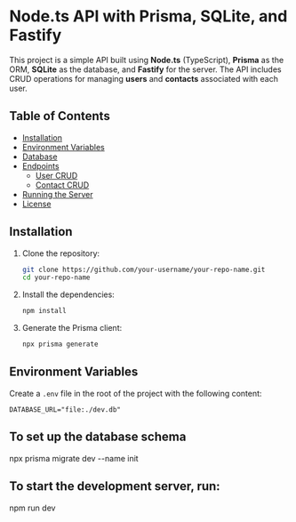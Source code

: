 # Node.ts API with Prisma, SQLite, and Fastify

This project is a simple API built using **Node.ts** (TypeScript), **Prisma** as the ORM, **SQLite** as the database, and **Fastify** for the server. The API includes CRUD operations for managing **users** and **contacts** associated with each user.

## Table of Contents

- [Installation](#installation)
- [Environment Variables](#environment-variables)
- [Database](#database)
- [Endpoints](#endpoints)
  - [User CRUD](#user-crud)
  - [Contact CRUD](#contact-crud)
- [Running the Server](#running-the-server)
- [License](#license)

## Installation

1. Clone the repository:

    ```bash
    git clone https://github.com/your-username/your-repo-name.git
    cd your-repo-name
    ```

2. Install the dependencies:

    ```bash
    npm install
    ```

3. Generate the Prisma client:

    ```bash
    npx prisma generate
    ```

## Environment Variables

Create a `.env` file in the root of the project with the following content:

```env
DATABASE_URL="file:./dev.db"
```

## To set up the database schema
npx prisma migrate dev --name init

## To start the development server, run:
npm run dev



